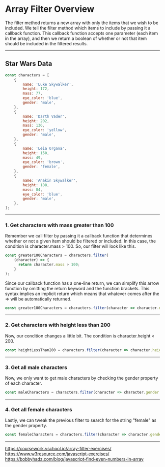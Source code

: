 # Array Filter Overview
The filter method returns a new array with only the items that we wish to be included. We tell the filter method which items to include by passing it a callback function. This callback function accepts one parameter (each item in the array), and then we return a boolean of whether or not that item should be included in the filtered results.

***

## Star Wars Data

```js
const characters = [
    {
        name: 'Luke Skywalker',
        height: 172,
        mass: 77,
        eye_color: 'blue',
        gender: 'male',
    },
    {
        name: 'Darth Vader',
        height: 202,
        mass: 136,
        eye_color: 'yellow',
        gender: 'male',
    },
    {
        name: 'Leia Organa',
        height: 150,
        mass: 49,
        eye_color: 'brown',
        gender: 'female',
    },
    {
        name: 'Anakin Skywalker',
        height: 188,
        mass: 84,
        eye_color: 'blue',
        gender: 'male',
    },
];
```

***

### 1. Get characters with mass greater than 100
Remember we call filter by passing it a callback function that determines whether or not a given item should be filtered or included. In this case, the condition is character.mass > 100. So, our filter will look like this.

```js
const greater100Characters = characters.filter(
    (character) => {
      return character.mass > 100;
    }
);
```

Since our callback function has a one-line return, we can simplify this arrow function by omitting the return keyword and the function brackets. This syntax implies an implicit return which means that whatever comes after the => will be automatically returned.

```js
const greater100Characters = characters.filter(character => character.mass > 100);
```

***

### 2. Get characters with height less than 200
Now, our condition changes a little bit. The condition is character.height < 200.

```js
const heightLessThan200 = characters.filter(character => character.height >= 200);
```
***

### 3. Get all male characters
Now, we only want to get male characters by checking the gender property of each character.

```js
const maleCharacters = characters.filter(character => character.gender === 'male');
```

***

### 4. Get all female characters
Lastly, we can tweak the previous filter to search for the string "female" as the gender property.

```js
const femaleCharacters = characters.filter(character => character.gender === 'female');
```

***

https://coursework.vschool.io/array-filter-exercises/
https://www.w3resource.com/javascript-exercises/
https://bobbyhadz.com/blog/javascript-find-even-numbers-in-array
